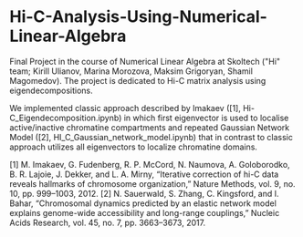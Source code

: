 # Hi-C-Analysis-Using-Numerical-Linear-Algebra
Final Project in the course of Numerical Linear Algebra at Skoltech ("Hi" team; Kirill Ulianov, Marina Morozova, Maksim Grigoryan, Shamil Magomedov). The project is dedicated to Hi-C matrix analysis using eigendecompositions.

We implemented classic approach described by Imakaev ([1], Hi-C_Eigendecomposition.ipynb) in which first eigenvector is used to localise active/inactive chromatine compartments and repeated Gaussian Network Model ([2], HI_C_Gaussian_network_model.ipynb) that in contrast to classic approach utilizes all eigenvectors to localize chromatine domains.

[1] M. Imakaev, G. Fudenberg, R. P. McCord, N. Naumova, A. Goloborodko, B. R. Lajoie, J. Dekker, and L. A. Mirny, “Iterative correction of hi-C data reveals hallmarks of chromosome organization,” Nature Methods, vol. 9, no. 10, pp. 999–1003, 2012. 
[2] N. Sauerwald, S. Zhang, C. Kingsford, and I. Bahar, “Chromosomal dynamics predicted by an elastic network model explains genome-wide accessibility and long-range couplings,” Nucleic Acids Research, vol. 45, no. 7, pp. 3663–3673, 2017. 
